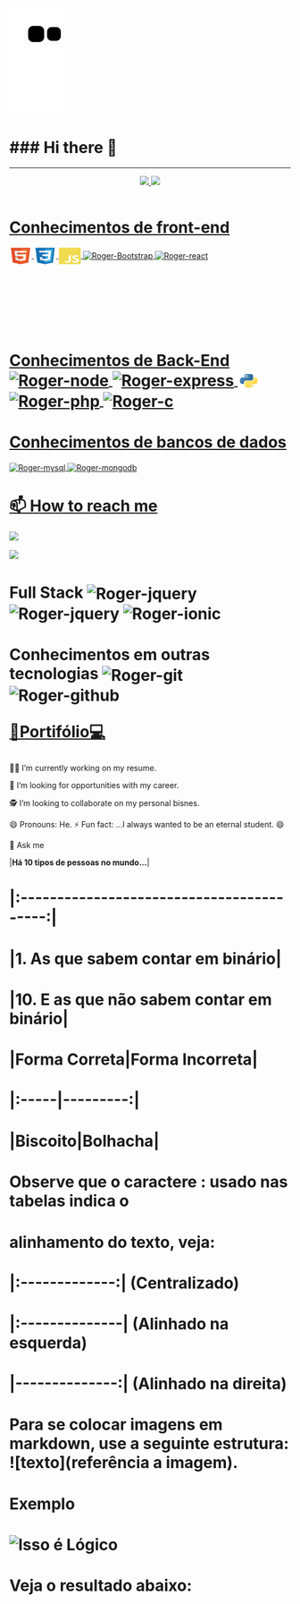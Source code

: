<link rel="stylesheet" href="https://stackpath.bootstrapcdn.com/bootstrap/4.1.3/css/bootstrap.min.css" integrity="sha384-MCw98/SFnGE8fJT3GXwEOngsV7Zt27NXFoaoApmYm81iuXoPkFOJwJ8ERdknLPMO" crossorigin="anonymous">
<link rel="stylesheet" href="https://cdn.jsdelivr.net/gh/devicons/devicon@v2.14.0/devicon.min.css">

 ![Snake animation](https://github.com/Keykrono/Keykrono/blob/output/github-contribution-grid-snake.svg)

<h1>### Hi there 👋</h1>
<hr/>

<div align="center">
  <a href="https://github.com/Keykrono">
    
  <img height="180em" src="https://github-readme-stats.vercel.app/api?username=fsRoger&show_icons=true&theme=tokyonight&include_all_commits=true&count_private=true"/>
    
  <img height="180em" src="https://github-readme-stats.vercel.app/api/top-langs/?username=fsRoger&layout=compact&langs_count=7&theme=tokyonight"/>
</div>
  
<div style="display: inline_block"><br>
  
  <h1> Conhecimentos de front-end </h1>
  
  <img align="center" alt="Roger-HTML" height="30" width="40" src="https://raw.githubusercontent.com/devicons/devicon/master/icons/html5/html5-original.svg">
  
  <img align="center" alt="Roger-CSS" height="30" width="40" src="https://raw.githubusercontent.com/devicons/devicon/master/icons/css3/css3-original.svg">
 
 <img align="center" alt="Roger-Js" height="30" width="40" src="https://raw.githubusercontent.com/devicons/devicon/master/icons/javascript/javascript-plain.svg">
  
  <img align="center" alt="Roger-Bootstrap" height="30" width="40" src="https://cdn.jsdelivr.net/gh/devicons/devicon/icons/bootstrap/bootstrap-original.svg" />
 
 <img align="center" alt="Roger-react" height="30" width="40" src="https://cdn.jsdelivr.net/gh/devicons/devicon/icons/react/react-original-wordmark.svg" />
 
 
  <br></br>
  <br></br>
  <br></br>
  
  <h1>Conhecimentos de Back-End
           
  <img align="center" alt="Roger-node" height="30" width="40" src="https://cdn.jsdelivr.net/gh/devicons/devicon/icons/nodejs/nodejs-plain-wordmark.svg" />
 
 <img align="center" alt="Roger-express" height="30" width="40" src="https://cdn.jsdelivr.net/gh/devicons/devicon/icons/express/express-original.svg" />
          
   <img align="center" alt="Roger-Python" height="30" width="40" src="https://raw.githubusercontent.com/devicons/devicon/master/icons/python/python-original.svg">
  
   <img align="center" alt="Roger-php" height="30" width="40" src="https://cdn.jsdelivr.net/gh/devicons/devicon/icons/php/php-original.svg" />
  
  
   <img align="center" alt="Roger-c" height="30" width="40" src="https://cdn.jsdelivr.net/gh/devicons/devicon/icons/c/c-original.svg" />



 <h1>Conhecimentos de bancos de dados</h1>

 
 <img align="center" alt="Roger-mysql" height="30" width="40" margin="20px" src="https://cdn.jsdelivr.net/gh/devicons/devicon/icons/mysql/mysql-original-wordmark.svg" />
             
   <img align="center" alt="Roger-mongodb" height="30" width="40" src="https://cdn.jsdelivr.net/gh/devicons/devicon/icons/mongodb/mongodb-plain-wordmark.svg" />
 
 
   <h1> 📫 How to reach me </h1>
   

   <a href = "mailto:keykrono117@gmail.com"><img src="https://img.shields.io/badge/-Gmail-%23333?style=for-the-badge&logo=gmail&logoColor=white" target="_blank"></a>
   
   <a href="https://www.linkedin.com/in/roger-ferreira-da-silva-982242214/"><img src="https://img.shields.io/badge/LinkedIn-0077B5?style=for-the-badge&logo=linkedin&logoColor=white" target="_blank"></a>
              
  
          
 <h1> Full Stack
  
  <img align="center" alt="Roger-jquery" height="30" width="40" src="https://cdn.jsdelivr.net/gh/devicons/devicon/icons/jquery/jquery-original.svg" />

  <img align="center" alt="Roger-jquery" height="30" width="40" src="https://cdn.jsdelivr.net/gh/devicons/devicon/icons/typescript/typescript-original.svg" />
                   
  <img align="center" alt="Roger-ionic" height="30" margin="20px" width="40" src="https://cdn.jsdelivr.net/gh/devicons/devicon/icons/ionic/ionic-original.svg" />
  
  
 <h1> Conhecimentos em outras tecnologias
  
  <img align="center" alt="Roger-git" height="30" width="40" src="https://cdn.jsdelivr.net/gh/devicons/devicon/icons/git/git-plain-wordmark.svg" />
  
   <img align="center" alt="Roger-github" height="30" width="40" src="https://cdn.jsdelivr.net/gh/devicons/devicon/icons/github/github-original.svg" />
          
   
   <a href="https://keykrono.github.io/fsRoger/">🧑‍Portifólio💻</a>
  
  
 
</div>
  <img align="right" alt="" height="150" style="border-radius:50px;" src="">
</div>

👨‍🎓 I’m currently working on my resume.

🧗 I’m looking for opportunities with my career.

🕵️ I’m looking to collaborate on my personal bisnes.
 
😄 Pronouns: He.
⚡ Fun fact: ...I always wanted to be an eternal student. 😄

💬 Ask me
 
 |**Há 10 tipos de pessoas no mundo...**|
# |:-----------------------------------------:|
# |1. As que sabem contar em binário|
# |10. E as que não sabem contar em binário|
#
# |Forma Correta|Forma Incorreta|
# |:-----|---------:|
# |Biscoito|Bolhacha|
#
# Observe que o caractere : usado nas tabelas indica o 
# alinhamento do texto, veja:
#
# |:-------------:| (Centralizado)
# |:--------------| (Alinhado na esquerda)
# |--------------:| (Alinhado na direita)
 
 
 # Para se colocar imagens em markdown, use a seguinte estrutura: ![texto](referência a imagem).
#
# Exemplo
#
# ![Isso é Lógico](https://user-images.githubusercontent.com/62623572/80289460-eb992780-8714-11ea-98a3-1874cb5f2e22.png)
#
# Veja o resultado abaixo:

